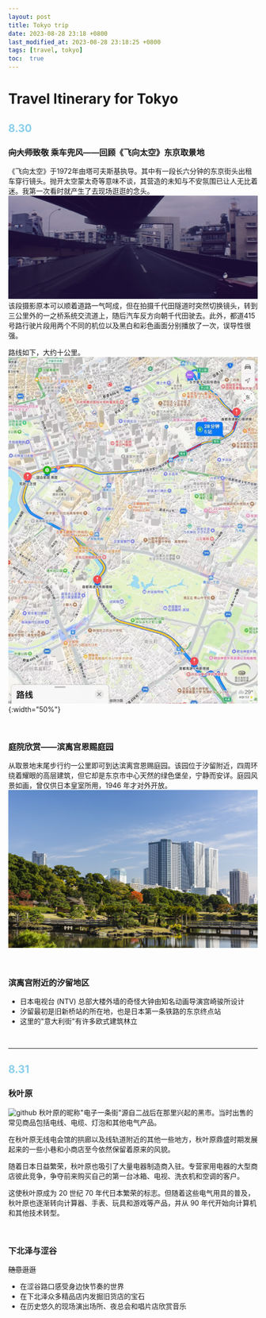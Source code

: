 ```yaml
---
layout: post
title: Tokyo trip
date: 2023-08-28 23:18 +0800
last_modified_at: 2023-08-28 23:18:25 +0800
tags: [travel, tokyo]
toc:  true
---
```


# Travel Itinerary for Tokyo

## <font color="skyblue">8.30</font>
### <del>向大师致敬</del> 乘车兜风——回顾《飞向太空》东京取景地
《飞向太空》于1972年由塔可夫斯基执导。其中有一段长六分钟的东京街头出租车穿行镜头。抛开太空蒙太奇等意味不谈，其营造的未知与不安氛围已让人无比着迷。我第一次看时就产生了去现场逛逛的念头。
![image](https://github.com/utenasama/utenasama.github.io/blob/main/media/solaris_tokyo(1).png)
该段摄影原本可以顺着道路一气呵成，但在拍摄千代田隧道时突然切换镜头，转到三公里外的一之桥系统交流道上，随后汽车反方向朝千代田驶去。此外，都道415号路行驶片段用两个不同的机位以及黑白和彩色画面分别播放了一次，误导性很强。



路线如下，大约十公里。
![github](https://github.com/utenasama/utenasama.github.io/raw/master/solaris_rute.jpg){:width="50%"}

<br>

### 庭院欣赏——滨离宫恩赐庭园
从取景地末尾步行约一公里即可到达滨离宫恩赐庭园。该园位于汐留附近，四周环绕着耀眼的高层建筑，但它却是东京市中心天然的绿色堡垒，宁静而安详。庭园风景如画，曾仅供日本皇室所用，1946 年才对外开放。
![github](https://github.com/utenasama/utenasama.github.io/raw/master/media/binli.png)

<br>

### 滨离宫附近的汐留地区
- 日本电视台 (NTV) 总部大楼外墙的奇怪大钟由知名动画导演宫崎骏所设计
- 汐留最初是旧新桥站的所在地，也是日本第一条铁路的东京终点站
- 这里的"意大利街"有许多欧式建筑林立

<br>

-----

## <font color="skyblue">8.31</font>
### 秋叶原
![github](https://github.com/utenasama/utenasama.github.io/raw/master/qiuyeyuan.png)
秋叶原的昵称"电子一条街"源自二战后在那里兴起的黑市。当时出售的常见商品包括电线、电缆、灯泡和其他电气产品。

在秋叶原无线电会馆的拱廊以及线轨道附近的其他一些地方，秋叶原鼎盛时期发展起来的一些小巷和小商店至今依然保留着原来的风貌。

随着日本日益繁荣，秋叶原也吸引了大量电器制造商入驻。专营家用电器的大型商店彼此竞争，争夺前来购买自己的第一台冰箱、电视、洗衣机和空调的客户。

这使秋叶原成为 20 世纪 70 年代日本繁荣的标志。但随着这些电气用具的普及，秋叶原也逐渐转向计算器、手表、玩具和游戏等产品，并从 90 年代开始向计算机和其他技术转型。

<br>

### 下北泽与涩谷
<del>随意逛逛</del>
- 在涩谷路口感受身边快节奏的世界
- 在下北泽众多精品店内发掘旧货店的宝石
- 在历史悠久的现场演出场所、夜总会和唱片店欣赏音乐

